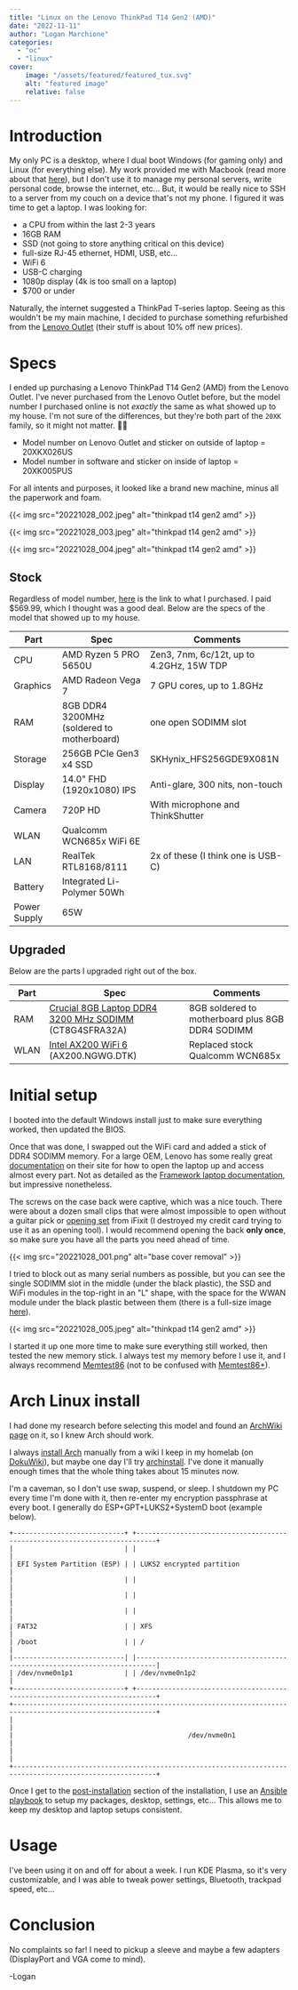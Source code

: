 ```yaml
---
title: "Linux on the Lenovo ThinkPad T14 Gen2 (AMD)"
date: "2022-11-11"
author: "Logan Marchione"
categories:
  - "oc"
  - "linux"
cover:
    image: "/assets/featured/featured_tux.svg"
    alt: "featured image"
    relative: false
---
```


# Introduction

My only PC is a desktop, where I dual boot Windows (for gaming only) and Linux (for everything else). My work provided me with Macbook (read more about that [here](/2022/04/impressions-from-a-first-time-mac-user/)), but I don't use it to manage my personal servers, write personal code, browse the internet, etc... But, it would be really nice to SSH to a server from my couch on a device that's not my phone. I figured it was time to get a laptop. I was looking for:

- a CPU from within the last 2-3 years
- 16GB RAM
- SSD (not going to store anything critical on this device)
- full-size RJ-45 ethernet, HDMI, USB, etc...
- WiFi 6
- USB-C charging
- 1080p display (4k is too small on a laptop)
- $700 or under

Naturally, the internet suggested a ThinkPad T-series laptop. Seeing as this wouldn't be my main machine, I decided to purchase something refurbished from the [Lenovo Outlet](https://www.lenovo.com/us/outletus/en/) (their stuff is about 10% off new prices).

# Specs

I ended up purchasing a Lenovo ThinkPad T14 Gen2 (AMD) from the Lenovo Outlet. I've never purchased from the Lenovo Outlet before, but the model number I purchased online is not *exactly* the same as what showed up to my house. I'm not sure of the differences, but they're both part of the `20XK` family, so it might not matter. :man_shrugging:

- Model number on Lenovo Outlet and sticker on outside of laptop = 20XKX026US
- Model number in software and sticker on inside of laptop = 20XK005PUS

For all intents and purposes, it looked like a brand new machine, minus all the paperwork and foam.

{{< img src="20221028_002.jpeg" alt="thinkpad t14 gen2 amd" >}}

{{< img src="20221028_003.jpeg" alt="thinkpad t14 gen2 amd" >}}

{{< img src="20221028_004.jpeg" alt="thinkpad t14 gen2 amd" >}}

## Stock

Regardless of model number, [here](https://www.lenovo.com/us/outletus/en/p/laptops/thinkpad/thinkpadt/t14-g2-amd/20xkx026us) is the link to what I purchased. I paid $569.99, which I thought was a good deal. Below are the specs of the  model that showed up to my house.

| Part          | Spec                                                                                                                                       | Comments                                  |
|---------------|--------------------------------------------------------------------------------------------------------------------------------------------|-------------------------------------------|
| CPU           | AMD Ryzen 5 PRO 5650U                                                                                                                      | Zen3, 7nm, 6c/12t, up to 4.2GHz, 15W TDP  |
| Graphics      | AMD Radeon Vega 7                                                                                                                          | 7 GPU cores, up to 1.8GHz                 |
| RAM           | 8GB DDR4 3200MHz (soldered to motherboard)                                                                                                 | one open SODIMM slot                      |
| Storage       | 256GB PCIe Gen3 x4 SSD                                                                                                                     | SKHynix_HFS256GDE9X081N                   |
| Display       | 14.0" FHD (1920x1080) IPS                                                                                                                  | Anti-glare, 300 nits, non-touch           |
| Camera        | 720P HD                                                                                                                                    | With microphone and ThinkShutter          |
| WLAN          | Qualcomm WCN685x WiFi 6E                                                                                                                   |                                           |
| LAN           | RealTek RTL8168/8111                                                                                                                       | 2x of these (I think one is USB-C)        |
| Battery       | Integrated Li-Polymer 50Wh                                                                                                                 |                                           |
| Power Supply  | 65W                                                                                                                                        |                                           |

## Upgraded

Below are the parts I upgraded right out of the box.

| Part          | Spec                                                                                                                                                       | Comments                                          |  
|---------------|------------------------------------------------------------------------------------------------------------------------------------------------------------|---------------------------------------------------|
| RAM           | [Crucial 8GB Laptop DDR4 3200 MHz SODIMM](https://www.bhphotovideo.com/c/product/1576454-REG/crucial_ct8g4sfra32a_8gb_ddr4_3200_mt_s.html) (CT8G4SFRA32A)  | 8GB soldered to motherboard plus 8GB DDR4 SODIMM  |
| WLAN          | [Intel AX200 WiFi 6](https://www.bhphotovideo.com/c/product/1591690-REG/intel_ax200_ngwg_dtk_wi_fi_6_gig_desktop.html) (AX200.NGWG.DTK)                    | Replaced stock Qualcomm WCN685x                   |

# Initial setup

I booted into the default Windows install just to make sure everything worked, then updated the BIOS.

Once that was done, I swapped out the WiFi card and added a stick of DDR4 SODIMM memory. For a large OEM, Lenovo has some really great [documentation](https://pcsupport.lenovo.com/us/en/products/laptops-and-netbooks/thinkpad-t-series-laptops/thinkpad-t14-gen-2-type-20xk-20xl/document-userguide) on their site for how to open the laptop up and access almost every part. Not as detailed as the [Framework laptop documentation](https://guides.frame.work/c/Framework_Laptop), but impressive nonetheless.

The screws on the case back were captive, which was a nice touch. There were about a dozen small clips that were almost impossible to open without a guitar pick or [opening set](https://www.ifixit.com/products/prying-and-opening-tool-assortment) from iFixit (I destroyed my credit card trying to use it as an opening tool). I would recommend opening the back **only once**, so make sure you have all the parts you need ahead of time.

{{< img src="20221028_001.png" alt="base cover removal" >}}

I tried to block out as many serial numbers as possible, but you can see the single SODIMM slot in the middle (under the black plastic), the SSD and WiFi modules in the top-right in an "L" shape, with the space for the WWAN module under the black plastic between them (there is a full-size image [here](/2022/11/linux-on-the-lenovo-thinkpad-t14-gen2-amd/20221028_005.jpeg)).

{{< img src="20221028_005.jpeg" alt="thinkpad t14 gen2 amd" >}}

I started it up one more time to make sure everything still worked, then tested the new memory stick. I always test my memory before I use it, and I always recommend [Memtest86](https://www.memtest86.com/download.htm) (not to be confused with [Memtest86+](https://www.memtest.org/)).

# Arch Linux install

I had done my research before selecting this model and found an [ArchWiki page](https://wiki.archlinux.org/title/Lenovo_ThinkPad_T14_(AMD)_Gen_2) on it, so I knew Arch should work.

I always [install Arch](https://wiki.archlinux.org/title/installation_guide) manually from a wiki I keep in my homelab (on [DokuWiki](https://www.dokuwiki.org/dokuwiki)), but maybe one day I'll try [archinstall](https://wiki.archlinux.org/title/archinstall). I've done it manually enough times that the whole thing takes about 15 minutes now.

I'm a caveman, so I don't use swap, suspend, or sleep. I shutdown my PC every time I'm done with it, then re-enter my encryption passphrase at every boot. I generally do ESP+GPT+LUKS2+SystemD boot (example below).

```
+----------------------------+ +---------------------------------------------------------------------------+
|                            | |                                                                           |
| EFI System Partition (ESP) | | LUKS2 encrypted partition                                                 |
|                            | |                                                                           |
|                            | |                                                                           |
|                            | |                                                                           |
| FAT32                      | | XFS                                                                       |
| /boot                      | | /                                                                         |
|----------------------------| |---------------------------------------------------------------------------|
| /dev/nvme0n1p1             | | /dev/nvme0n1p2                                                            |
+----------------------------+ +---------------------------------------------------------------------------+
+----------------------------------------------------------------------------------------------------------+
|                                                                                                          |
|                                            /dev/nvme0n1                                                  |
|                                                                                                          |
+----------------------------------------------------------------------------------------------------------+
```

Once I get to the [post-installation](https://wiki.archlinux.org/title/installation_guide#Post-installation) section of the installation, I use an [Ansible playbook](https://github.com/loganmarchione/ansible-arch-linux) to setup my packages, desktop, settings, etc... This allows me to keep my desktop and laptop setups consistent.

# Usage

I've been using it on and off for about a week. I run KDE Plasma, so it's very customizable, and I was able to tweak power settings, Bluetooth, trackpad speed, etc...

# Conclusion

No complaints so far! I need to pickup a sleeve and maybe a few adapters (DisplayPort and VGA come to mind).

\-Logan